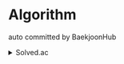 # Algorithm

auto committed by BaekjoonHub

<details>
<summary>Solved.ac</summary>
<div markdown="1">    
  
  Baekjoon ID: his0si

[![Solved.ac
프로필](http://mazassumnida.wtf/api/v2/generate_badge?boj=his0si)](https://solved.ac/his0si)
  
</div>
</details>
